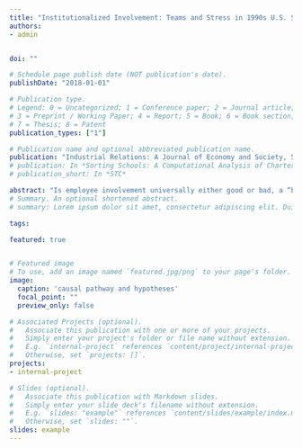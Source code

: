```yaml
---
title: "Institutionalized Involvement: Teams and Stress in 1990s U.S. Steel"
authors:
- admin


doi: ""

# Schedule page publish date (NOT publication's date).
publishDate: "2018-01-01"

# Publication type.
# Legend: 0 = Uncategorized; 1 = Conference paper; 2 = Journal article;
# 3 = Preprint / Working Paper; 4 = Report; 5 = Book; 6 = Book section;
# 7 = Thesis; 8 = Patent
publication_types: ["1"]

# Publication name and optional abbreviated publication name.
publication: "Industrial Relations: A Journal of Economy and Society, 55(4):632–61"
# publication: In *Sorting Schools: A Computational Analysis of Charter School Identities and Stratification*
# publication_short: In *STC*

abstract: "Is employee involvement universally either good or bad, a “best practice” or an exploitative tool—or do its effects depend on context? To shed light on this issue, I ask the following question: Do organizational–cultural factors determine whether employees are stressed by membership in teams? By constructing mixed-effects models from a large mid-1990s survey of U.S. steel employees, I find that team membership is linked to increased stress only when implemented in cultural contexts of conflict and distrust. I conclude that the unintended consequences of institutionalized formal practices depend on organizationally specific cultural conditions."
# Summary. An optional shortened abstract.
# summary: Lorem ipsum dolor sit amet, consectetur adipiscing elit. Duis posuere tellus ac convallis placerat. Proin tincidunt magna sed ex sollicitudin condimentum. 

tags:

featured: true


# Featured image
# To use, add an image named `featured.jpg/png` to your page's folder. 
image:
  caption: 'causal pathway and hypotheses'
  focal_point: ""
  preview_only: false

# Associated Projects (optional).
#   Associate this publication with one or more of your projects.
#   Simply enter your project's folder or file name without extension.
#   E.g. `internal-project` references `content/project/internal-project/index.md`.
#   Otherwise, set `projects: []`.
projects:
- internal-project

# Slides (optional).
#   Associate this publication with Markdown slides.
#   Simply enter your slide deck's filename without extension.
#   E.g. `slides: "example"` references `content/slides/example/index.md`.
#   Otherwise, set `slides: ""`.
slides: example
---
```




